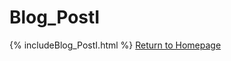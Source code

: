 # Blog_PostI
{% includeBlog_PostI.html %}
[Return to Homepage](https://abinojha.github.io/DataVis/)
